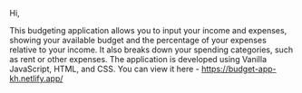 Hi,

This budgeting application allows you to input your income and expenses, showing your available budget and the percentage of your expenses relative to your income. 
It also breaks down your spending categories, such as rent or other expenses. The application is developed using Vanilla JavaScript, HTML, and CSS.
You can view it here - https://budget-app-kh.netlify.app/
